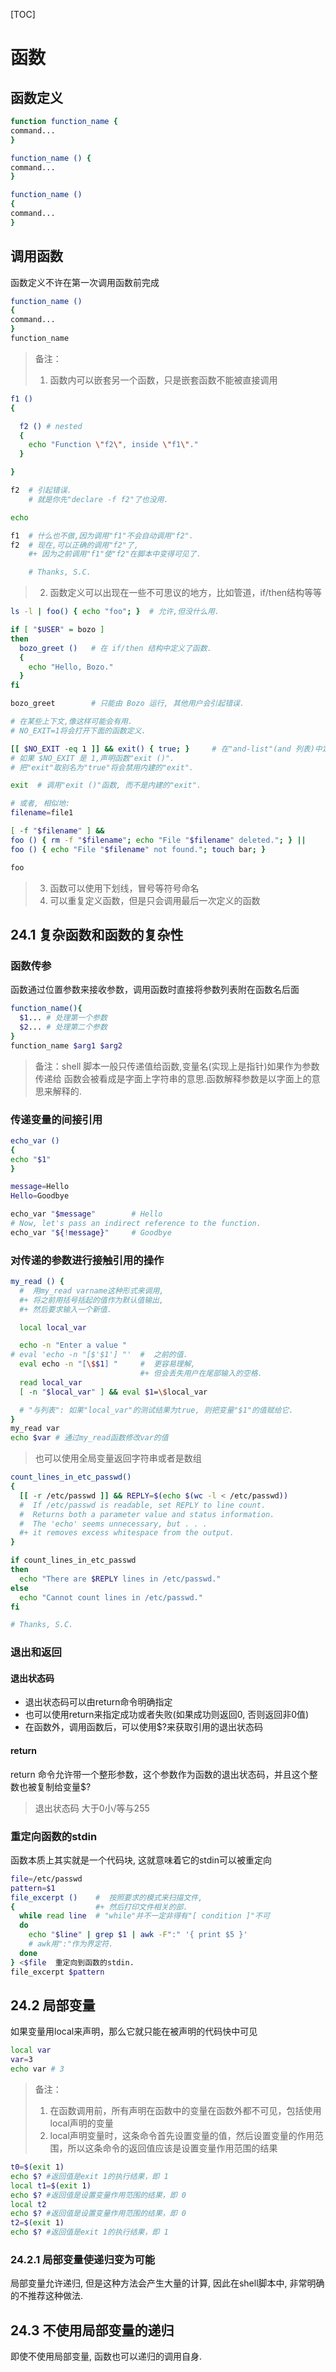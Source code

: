 [TOC]
# 函数
## 函数定义
```sh
function function_name {
command...
}
```
```sh
function_name () {
command...
}
```
```sh
function_name ()
{
command...
}
```
## 调用函数
函数定义不许在第一次调用函数前完成
```sh
function_name ()
{
command...
}
function_name
```
> 备注：
> 1. 函数内可以嵌套另一个函数，只是嵌套函数不能被直接调用

```sh
f1 ()
{

  f2 () # nested
  {
    echo "Function \"f2\", inside \"f1\"."
  }

}  

f2  # 引起错误.
    # 就是你先"declare -f f2"了也没用.

echo    

f1  # 什么也不做,因为调用"f1"不会自动调用"f2".
f2  # 现在,可以正确的调用"f2"了,
    #+ 因为之前调用"f1"使"f2"在脚本中变得可见了.

    # Thanks, S.C.
```
> 2. 函数定义可以出现在一些不可思议的地方，比如管道，if/then结构等等

```sh
ls -l | foo() { echo "foo"; }  # 允许,但没什么用.

if [ "$USER" = bozo ]
then
  bozo_greet ()   # 在 if/then 结构中定义了函数.
  {
    echo "Hello, Bozo."
  }
fi  

bozo_greet        # 只能由 Bozo 运行, 其他用户会引起错误.

# 在某些上下文,像这样可能会有用.
# NO_EXIT=1将会打开下面的函数定义.

[[ $NO_EXIT -eq 1 ]] && exit() { true; }     # 在"and-list"(and 列表)中定义函数.
# 如果 $NO_EXIT 是 1,声明函数"exit ()".
# 把"exit"取别名为"true"将会禁用内建的"exit".

exit  # 调用"exit ()"函数, 而不是内建的"exit".

# 或者, 相似地:
filename=file1

[ -f "$filename" ] &&
foo () { rm -f "$filename"; echo "File "$filename" deleted."; } ||
foo () { echo "File "$filename" not found."; touch bar; }

foo
```
> 3. 函数可以使用下划线，冒号等符号命名
> 4. 可以重复定义函数，但是只会调用最后一次定义的函数

## 24.1 复杂函数和函数的复杂性
### 函数传参
函数通过位置参数来接收参数，调用函数时直接将参数列表附在函数名后面
```sh
function_name(){
  $1... # 处理第一个参数
  $2... # 处理第二个参数
}
function_name $arg1 $arg2
```
> 备注：shell 脚本一般只传递值给函数,变量名(实现上是指针)如果作为参数传递给
函数会被看成是字面上字符串的意思.函数解释参数是以字面上的意思来解释的.

### 传递变量的间接引用
```sh
echo_var ()
{
echo "$1"
}

message=Hello
Hello=Goodbye

echo_var "$message"        # Hello
# Now, let's pass an indirect reference to the function.
echo_var "${!message}"     # Goodbye
```
### 对传递的参数进行接触引用的操作
```sh
my_read () {
  #  用my_read varname这种形式来调用,
  #+ 将之前用括号括起的值作为默认值输出,
  #+ 然后要求输入一个新值.

  local local_var

  echo -n "Enter a value "
# eval 'echo -n "[$'$1'] "'  #  之前的值.
  eval echo -n "[\$$1] "     #  更容易理解,
                             #+ 但会丢失用户在尾部输入的空格.
  read local_var
  [ -n "$local_var" ] && eval $1=\$local_var

  # "与列表": 如果"local_var"的测试结果为true, 则把变量"$1"的值赋给它.
}
my_read var
echo $var # 通过my_read函数修改var的值
```
> 也可以使用全局变量返回字符串或者是数组
```sh
count_lines_in_etc_passwd()
{
  [[ -r /etc/passwd ]] && REPLY=$(echo $(wc -l < /etc/passwd))
  #  If /etc/passwd is readable, set REPLY to line count.
  #  Returns both a parameter value and status information.
  #  The 'echo' seems unnecessary, but . . .
  #+ it removes excess whitespace from the output.
}

if count_lines_in_etc_passwd
then
  echo "There are $REPLY lines in /etc/passwd."
else
  echo "Cannot count lines in /etc/passwd."
fi  

# Thanks, S.C.
```

### 退出和返回
#### 退出状态码
- 退出状态码可以由return命令明确指定
- 也可以使用return来指定成功或者失败(如果成功则返回0, 否则返回非0值)
- 在函数外，调用函数后，可以使用$?来获取引用的退出状态码
#### return
return 命令允许带一个整形参数，这个参数作为函数的退出状态码，并且这个整数也被复制给变量$?
> 退出状态码 大于0小/等与255

### 重定向函数的stdin
函数本质上其实就是一个代码块, 这就意味着它的stdin可以被重定向
```sh
file=/etc/passwd
pattern=$1
file_excerpt ()    #  按照要求的模式来扫描文件,
{                  #+ 然后打印文件相关的部.
  while read line  # "while"并不一定非得有"[ condition ]"不可
  do
    echo "$line" | grep $1 | awk -F":" '{ print $5 }'
    # awk用":"作为界定符.
  done
} <$file  重定向到函数的stdin.
file_excerpt $pattern
```
## 24.2 局部变量
如果变量用local来声明，那么它就只能在被声明的代码快中可见
```sh
local var
var=3
echo var # 3
```
>备注：
>1. 在函数调用前，所有声明在函数中的变量在函数外都不可见，包括使用local声明的变量
>2. local声明变量时，这条命令首先设置变量的值，然后设置变量的作用范围，所以这条命令的返回值应该是设置变量作用范围的结果
```sh
t0=$(exit 1)
echo $? #返回值是exit 1的执行结果，即 1
local t1=$(exit 1)
echo $? #返回值是设置变量作用范围的结果，即 0
local t2
echo $? #返回值是设置变量作用范围的结果，即 0
t2=$(exit 1)
echo $? #返回值是exit 1的执行结果，即 1
```

### 24.2.1 局部变量使递归变为可能
局部变量允许递归, 但是这种方法会产生大量的计算, 因此在shell脚本中, 非常明确的不推荐这种做法.
## 24.3 不使用局部变量的递归
即使不使用局部变量, 函数也可以递归的调用自身.
